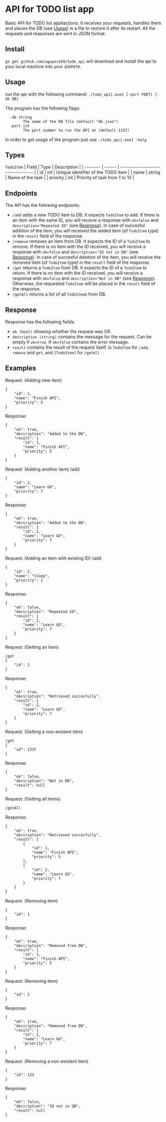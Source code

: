 # API for TODO list app

Basic API for TODO list appliactions. It receives your requests, handles them and places the DB (see [Usage](#usage)) in a file to restore it after its restart. All the requests and responses are sent in JSON format.

## Install
```go get github.com/agayev169/todo_api```
will download and install the api to your local machine into your `$GOPATH`.

## Usage
run the api with the following command:
```./todo_api[.exe] [-port PORT] [-db DB]```

The program has the following flags:
```
  -db string
        The name of the DB file (default "db.json")
  -port int
        The port number to run the API on (default 1337)
```

In order to get usage of the program just use
```./todo_api[.exe] -help```

## Types
`TodoItem`
| Field    | Type   | Description                        |
| -------- | ------ | ---------------------------------- |
| id       | int    | Unique identifier of the TODO item |
| name     | string | Name of the task                   |
| priority | int    | Priority of task from 1 to 10      |

## Endpoints
The API has the following endpoints:
- `/add` adds a new TODO item to DB. It expects `TodoItem` to add. If there is an item with the same ID, you will receive a response with `ok=false` and `description="Repeated ID"` (see [Response](#response)). In case of succesful addition of the item, you will received the added item (of `TodoItem` type) in the `result` field of the response.
- `/remove` removes an item from DB. It expects the ID of a `TodoItem` to remove. If there is no item with the ID received, you will receive a response with `ok=false` and `description="ID not in DB"` (see [Response](#response)). In case of succesful deletion of the item, you will receive the removed item (of `TodoItem` type) in the `result` field of the response.
- `/get` returns a `TodoItem` from DB. It expects the ID of a `TodoItem` to return. If there is no item with the ID received, you will receive a response with `ok=false` and `description="Not in DB"` (see [Response](#response)). Otherwise, the requested `TodoItem` will be placed in the `result` field of the response.
- `/getAll` returns a list of all `TodoItem`s from DB.

## Response
Response has the following fields:
- `ok (bool)` showing whether the request was OK.
- `description (string)` contains the message for the request. Can be empty if `ok=true`. If `ok=false` contains the error message.
- `result` contains the result of the request itself. Is `TodoItem` for `/add`, `remove` and `get`, and `[TodoItem]` for `/getAll` 

## Examples
Request: (Adding new item)
```/add
{
    "id": 1,
    "name": "Finish API",
    "priority": 5
}
```
Response:
```
{
    "ok": true,
    "decsription": "Added to the DB",
    "result": {
        "id": 1,
        "name": "Finish API",
        "priority": 5
    }
}
```
Request: (Adding another item)
/add 
```
{
    "id": 2,
    "name": "Learn GO",
    "priority": 7
}
```
Response: 
```
{
    "ok": true,
    "decsription": "Added to the DB",
    "result": {
        "id": 2,
        "name": "Learn GO",
        "priority": 7
    }
}
```
Request: (Adding an item with existing ID)
/add 
```
{
    "id": 2,
    "name": "Sleep",
    "priority": 1
}
```
Response:
```
{
    "ok": false,
    "decsription": "Repeated ID",
    "result": {
        "id": 2,
        "name": "Learn GO",
        "priority": 7
    }
}
```
Request: (Getting an item)
```
/get 
{
    "id": 2
}
```
Response:
```
{
    "ok": true,
    "decsription": "Retrieved succesfully",
    "result": {
        "id": 2,
        "name": "Learn GO",
        "priority": 7
    }
}
```
Request: (Getting a non-existent item)
```
/get
{
    "id": 1337
}
```
Response:
```
{
    "ok": false,
    "decsription": "Not in DB",
    "result": null
}
```
Request: (Getting all items)
```
/getAll
```
Response:
```
{
    "ok": true,
    "decsription": "Retrieved succesfully",
    "result": [
        {
            "id": 1,
            "name": "Finish API",
            "priority": 5
        },
        {
            "id": 2,
            "name": "Learn GO",
            "priority": 7
        }
    ]
}
```
Request: (Removing item)
```
{
    "id": 1
}
```
Response:
```
{
    "ok": true,
    "decsription": "Removed from DB",
    "result": {
        "id": 1,
        "name": "Finish API",
        "priority": 5
    }
}
```
Request: (Removing item)
```
{
    "id": 2
}
```
Response:
```
{
    "ok": true,
    "decsription": "Removed from DB",
    "result": {
        "id": 2,
        "name": "Learn GO",
        "priority": 7
    }
}
```
Request: (Removing a non-existent item)
```
{
    "id": 123
}
```
Response:
```
{
    "ok": false,
    "decsription": "ID not in DB",
    "result": null
}
```